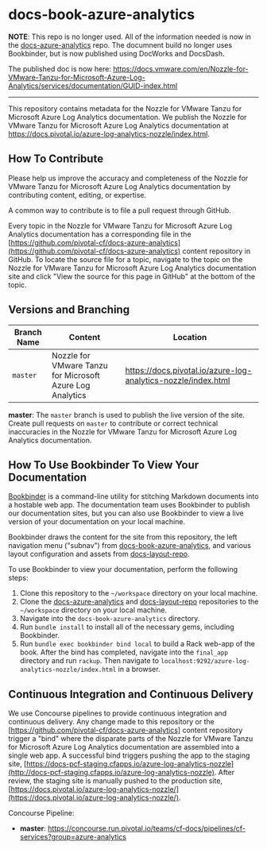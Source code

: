 # docs-book-azure-analytics

**NOTE**: This repo is no longer used. All of the information needed is now in the [docs-azure-analytics](https://github.com/pivotal-cf/docs-azure-analytics/) repo.
The documnent build no longer uses Bookbinder, but is now published using DocWorks and DocsDash.

The published doc is now here: https://docs.vmware.com/en/Nozzle-for-VMware-Tanzu-for-Microsoft-Azure-Log-Analytics/services/documentation/GUID-index.html

------

This repository contains metadata for the Nozzle for VMware Tanzu for Microsoft Azure Log Analytics documentation. We publish the Nozzle for VMware Tanzu for Microsoft Azure Log Analytics documentation at
https://docs.pivotal.io/azure-log-analytics-nozzle/index.html.

## How To Contribute

Please help us improve the accuracy and completeness of the Nozzle for VMware Tanzu for Microsoft Azure Log Analytics documentation by contributing content, editing,
or expertise.

A common way to contribute is to file a pull request through GitHub.

Every topic in the Nozzle for VMware Tanzu for Microsoft Azure Log Analytics documentation has a corresponding file in the
[https://github.com/pivotal-cf/docs-azure-analytics](https://github.com/pivotal-cf/docs-azure-analytics) content repository in
GitHub. To locate the source file for a topic, navigate to the topic on the Nozzle for VMware Tanzu for Microsoft Azure Log Analytics documentation site and click
"View the source for this page in GitHub" at the bottom of the topic.

## Versions and Branching

| **Branch Name** | **Content** | **Location** |
|-----------------|-------------|--------------|
| `master` | Nozzle for VMware Tanzu for Microsoft Azure Log Analytics | https://docs.pivotal.io/azure-log-analytics-nozzle/index.html |

**master**: The `master` branch is used to publish the live version of the site.
Create pull requests on `master` to contribute or correct technical inaccuracies in the Nozzle for VMware Tanzu for Microsoft Azure Log Analytics documentation.

## How To Use Bookbinder To View Your Documentation

[Bookbinder](https://github.com/pivotal-cf/bookbinder/blob/master/README.md) is a command-line
utility for stitching Markdown documents into a hostable web app. The documentation team uses
Bookbinder to publish our documentation sites, but you can also use Bookbinder to view a live
version of your documentation on your local machine.

Bookbinder draws the content for the site from this repository, the left navigation menu ("subnav")
from [docs-book-azure-analytics](https://github.com/pivotal-cf/docs-book-azure-analytics), and various layout
configuration and assets from [docs-layout-repo](https://github.com/pivotal-cf/docs-layout-repo).

To use Bookbinder to view your documentation, perform the following steps:

1. Clone this repository to the `~/workspace` directory on your local machine.
1. Clone the [docs-azure-analytics](https://github.com/pivotal-cf/docs-azure-analytics) and
[docs-layout-repo](https://github.com/pivotal-cf/docs-layout-repo) repositories to the `~/workspace` directory on your
local machine.
1. Navigate into the `docs-book-azure-analytics` directory.
1. Run `bundle install` to install all of the necessary gems, including Bookbinder.
1. Run `bundle exec bookbinder bind local` to build a Rack web-app of the book. After the bind has completed, navigate
into the `final_app` directory and run `rackup`. Then navigate to `localhost:9292/azure-log-analytics-nozzle/index.html` in a
browser.

## Continuous Integration and Continuous Delivery

We use Concourse pipelines to provide continuous integration and continuous delivery. Any change made to this repository
or the [https://github.com/pivotal-cf/docs-azure-analytics] content repository trigger a "bind" where the disparate parts of
the Nozzle for VMware Tanzu for Microsoft Azure Log Analytics documentation are assembled into a single web app. A successful bind triggers pushing the app to the
staging site,
[https://docs-pcf-staging.cfapps.io/azure-log-analytics-nozzle](http://docs-pcf-staging.cfapps.io/azure-log-analytics-nozzle). After
review, the staging site is manually pushed to the production site,
[https://docs.pivotal.io/azure-log-analytics-nozzle/](https://docs.pivotal.io/azure-log-analytics-nozzle/).

Concourse Pipeline:

* **master**: https://concourse.run.pivotal.io/teams/cf-docs/pipelines/cf-services?group=azure-analytics
